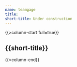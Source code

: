 ```yaml
---
name: teamgage
title:
short-title: Under construction
---
```

{{>column-start full=true}}

## {{short-title}}

{{>column-end}}


